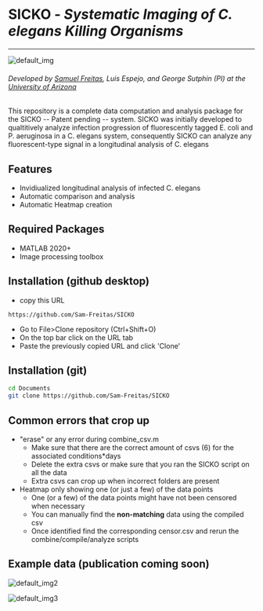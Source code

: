 # SICKO - _**S**ystematic **I**maging of **C**. elegans **K**illing **O**rganisms_ 
---------------
![default_img](https://github.com/Sam-Freitas/SICKO/blob/main/scripts/analysis/out1.png)
###### Developed by [Samuel Freitas](https://github.com/Sam-Freitas), Luis Espejo, and George Sutphin (PI) at the [University of Arizona](https://mcb.arizona.edu/)
This repository is a complete data computation and analysis package for the SICKO -- Patent pending -- system.
SICKO was initially developed to qualtitively analyze infection progression of fluorescently tagged E. coli and P. aeruginosa in a C. elegans system, consequently SICKO can analyze any fluorescent-type signal in a longitudinal analysis of C. elegans

## Features

- Invidiualized longitudinal analysis of infected C. elegans
- Automatic comparison and analysis
- Automatic Heatmap creation 

## Required Packages
 - MATLAB 2020+
 - Image processing toolbox

## Installation (github desktop)
 - copy this URL
 ```
 https://github.com/Sam-Freitas/SICKO
 ```
 - Go to File>Clone repository (Ctrl+Shift+O)
 - On the top bar click on the URL tab
 - Paste the previously copied URL and click 'Clone'
## Installation (git)

```sh
cd Documents
git clone https://github.com/Sam-Freitas/SICKO
```

## Common errors that crop up
  - "erase" or any error during combine_csv.m
    - Make sure that there are the correct amount of csvs (6) for the associated conditions*days
    - Delete the extra csvs or make sure that you ran the SICKO script on all the data
    - Extra csvs can crop up when incorrect folders are present
  - Heatmap only showing one (or just a few) of the data points
    - One (or a few) of the data points might have not been censored when necessary
    - You can manually find the **non-matching** data using the compiled csv
    - Once identified find the corresponding censor.csv and rerun the combine/compile/analyze scripts 


## Example data (publication coming soon)
![default_img2](https://github.com/Sam-Freitas/SICKO/blob/main/scripts/analysis/out2.png)

![default_img3](https://github.com/Sam-Freitas/SICKO/blob/main/scripts/analysis/out3.png)
